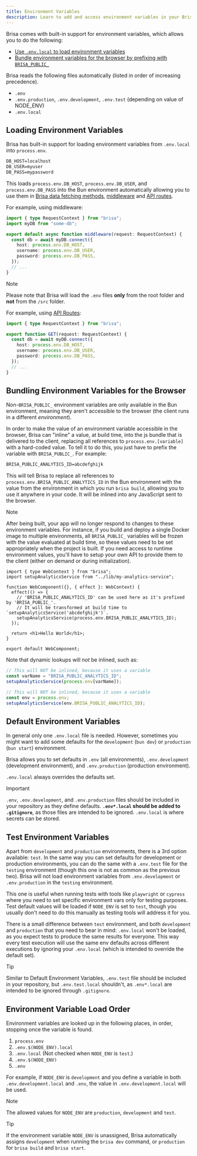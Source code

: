 ```yaml
---
title: Environment Variables
description: Learn to add and access environment variables in your Brisa application.
---
```


Brisa comes with built-in support for environment variables, which allows you to do the following:

- [Use `.env.local` to load environment variables](#loading-environment-variables)
- [Bundle environment variables for the browser by prefixing with `BRISA_PUBLIC_`](#bundling-environment-variables-for-the-browser)

Brisa reads the following files automatically (listed in order of increasing precedence).

- `.env`
- `.env.production`, `.env.development`, `.env.test` (depending on value of NODE_ENV)
- `.env.local`

## Loading Environment Variables

Brisa has built-in support for loading environment variables from `.env.local` into `process.env`.

```txt filename=".env.local"
DB_HOST=localhost
DB_USER=myuser
DB_PASS=mypassword
```

This loads `process.env.DB_HOST`, `process.env.DB_USER`, and `process.env.DB_PASS` into the Bun environment automatically allowing you to use them in [Brisa data fetching methods](/docs/building-your-application/data-fetching), [middleware](/docs/building-your-application/routing/middleware) and [API routes](/docs/building-your-application/routing/api-routes).

For example, using middleware:

```ts filename="src/middleware.ts"
import { type RequestContext } from "brisa";
import myDB from "some-db";

export default async function middleware(request: RequestContext) {
  const db = await myDB.connect({
    host: process.env.DB_HOST,
    username: process.env.DB_USER,
    password: process.env.DB_PASS,
  });
  // ...
}
```

> [!NOTE]
>
> Please note that Brisa will load the `.env` files **only** from the root folder and **not** from the `/src` folder.

For example, using [API Routes](/docs/building-your-application/routing/api-routes):

```ts filename="src/api/hello.ts"
import { type RequestContext } from "brisa";

export function GET(request: RequestContext) {
  const db = await myDB.connect({
    host: process.env.DB_HOST,
    username: process.env.DB_USER,
    password: process.env.DB_PASS,
  });
  // ...
}
```

## Bundling Environment Variables for the Browser

Non-`BRISA_PUBLIC_` environment variables are only available in the Bun environment, meaning they aren't accessible to the browser (the client runs in a different _environment_).

In order to make the value of an environment variable accessible in the browser, Brisa can "inline" a value, at build time, into the js bundle that is delivered to the client, replacing all references to `process.env.[variable]` with a hard-coded value. To tell it to do this, you just have to prefix the variable with `BRISA_PUBLIC_`. For example:

```txt filename="Terminal"
BRISA_PUBLIC_ANALYTICS_ID=abcdefghijk
```

This will tell Brisa to replace all references to `process.env.BRISA_PUBLIC_ANALYTICS_ID` in the Bun environment with the value from the environment in which you run `brisa build`, allowing you to use it anywhere in your code. It will be inlined into any JavaScript sent to the browser.

> [!NOTE]
>
> After being built, your app will no longer respond to changes to these environment variables. For instance, if you build and deploy a single Docker image to multiple environments, all `BRISA_PUBLIC_` variables will be frozen with the value evaluated at build time, so these values need to be set appropriately when the project is built. If you need access to runtime environment values, you'll have to setup your own API to provide them to the client (either on demand or during initialization).

```tsx filename="src/web-components/web-component.tsx"
import { type WebContext } from "brisa";
import setupAnalyticsService from "../lib/my-analytics-service";

function WebComponent({}, { effect }: WebContext) {
  effect(() => {
    // 'BRISA_PUBLIC_ANALYTICS_ID' can be used here as it's prefixed by 'BRISA_PUBLIC_'.
    // It will be transformed at build time to `setupAnalyticsService('abcdefghijk')`.
    setupAnalyticsService(process.env.BRISA_PUBLIC_ANALYTICS_ID);
  });

  return <h1>Hello World</h1>;
}

export default WebComponent;
```

Note that dynamic lookups will _not_ be inlined, such as:

```js
// This will NOT be inlined, because it uses a variable
const varName = "BRISA_PUBLIC_ANALYTICS_ID";
setupAnalyticsService(process.env[varName]);

// This will NOT be inlined, because it uses a variable
const env = process.env;
setupAnalyticsService(env.BRISA_PUBLIC_ANALYTICS_ID);
```

## Default Environment Variables

In general only one `.env.local` file is needed. However, sometimes you might want to add some defaults for the `development` (`bun dev`) or `production` (`bun start`) environment.

Brisa allows you to set defaults in `.env` (all environments), `.env.development` (development environment), and `.env.production` (production environment).

`.env.local` always overrides the defaults set.

> [!IMPORTANT]
>
> `.env`, `.env.development`, and `.env.production` files should be included in your repository as they define defaults. **`.env*.local` should be added to `.gitignore`**, as those files are intended to be ignored. `.env.local` is where secrets can be stored.

## Test Environment Variables

Apart from `development` and `production` environments, there is a 3rd option available: `test`. In the same way you can set defaults for development or production environments, you can do the same with a `.env.test` file for the `testing` environment (though this one is not as common as the previous two). Brisa will not load environment variables from `.env.development` or `.env.production` in the `testing` environment.

This one is useful when running tests with tools like `playwright` or `cypress` where you need to set specific environment vars only for testing purposes. Test default values will be loaded if `NODE_ENV` is set to `test`, though you usually don't need to do this manually as testing tools will address it for you.

There is a small difference between `test` environment, and both `development` and `production` that you need to bear in mind: `.env.local` won't be loaded, as you expect tests to produce the same results for everyone. This way every test execution will use the same env defaults across different executions by ignoring your `.env.local` (which is intended to override the default set).

> [!TIP]
>
> Similar to Default Environment Variables, `.env.test` file should be included in your repository, but `.env.test.local` shouldn't, as `.env*.local` are intended to be ignored through `.gitignore`.

## Environment Variable Load Order

Environment variables are looked up in the following places, in order, stopping once the variable is found.

1. `process.env`
1. `.env.$(NODE_ENV).local`
1. `.env.local` (Not checked when `NODE_ENV` is `test`.)
1. `.env.$(NODE_ENV)`
1. `.env`

For example, if `NODE_ENV` is `development` and you define a variable in both `.env.development.local` and `.env`, the value in `.env.development.local` will be used.

> [!NOTE]
>
> The allowed values for `NODE_ENV` are `production`, `development` and `test`.

> [!TIP]
>
> If the environment variable `NODE_ENV` is unassigned, Brisa automatically assigns `development` when running the `brisa dev` command, or `production` for `brisa build` and `brisa start`.
